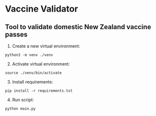 # Vaccine Validator
## Tool to validate domestic New Zealand vaccine passes
1. Create a new virtual environment:
```
python3 -m venv ./venv
```
2. Activate virtual environment:
```
source ./venv/bin/activate
```
3. Install requirements:
```
pip install -r requirements.txt
```
4. Run script:
```
python main.py
```